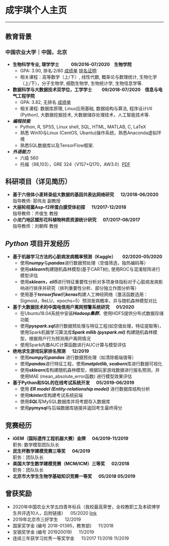 # 成宇琪个人主页
---
## 教育背景

### 中国农业大学｜中国，北京 
- **生物科学专业, 理学学士 &emsp; &emsp; 09/2016-07/2020 &ensp; 生物学院**
  - GPA: 3.90, 排名:2/80 [成绩单](/CV/主修成绩单.pdf) [排名证明](/CV/ranking_cert.pdf)
  - 相关课程：高等数学（上/下）, 线性代数, 概率论与数理统计, 生物化学（上/下），分子生物学, 细胞生物学, 生物统计学, 生物信息学等.
- **数据科学与大数据技术双学位，工学学士&emsp;&emsp; 09/2018-07/2020 &ensp; 信息与电气工程学院**
  - GPA: 3.82, 无排名 [成绩单](/CV/辅修成绩单.pdf)
  - 相关课程: 数据库原理, Linux应用基础, 数据结构与算法, 程序设计I/II (Python), 大数据挖掘技术, 大数据储存处理技术，人工智能技术等.
- ***编程技能***
  - Python, R, SPSS, Linux shell, SQL, HTML, MATLAB, C, LaTeX
  - 熟悉 Win10与Linux (CentOS, Ubantu)操作系统，熟悉Anaconda虚拟环境
  - 熟悉SQL数据库以及TensorFlow框架.
- ***外语能力***
  - 六级 560
  - 托福（98,103），GRE 324（V157+Q170，AW3.0）[PDF](/CV/TGscore.pdf)

## 科研项目（详见简历）

- **基于六倍体小麦转录组大数据的基因共表达网络研究 &emsp; 12/2018-06/2020** 
<br>指导教师: 郭伟龙 副教授
- **大丽轮枝菌Asp-f2样蛋白膜受体初探 &emsp; 11/2017-12/2018**
<br>指导教师：齐俊生 教授
- **小龙门地区蝶形花科植物种质资源统计研究 &emsp; 07/2017-08/2017**
<br>指导教师：刘朝晖 教授

## *Python* 项目开发经历

- **基于机器学习方法的心脏病发病概率预测（Kaggle） &emsp; 02/2020-05/2020** 
  - 使用***numpy***与***pandas***进行数据预处理（空值筛选，独热编码等）
  - 使用***sklearn***构建随机森林模型(基于CART树), 使用ROC与混淆矩阵进行模型评估
  - 使用***sklearn，eli5***进行特征重要性分析对多项身体指标对于心脏病发病影响进行排序并研究（排列重要性分析、部分独立作图分析等）
  - 使用基于***tensorflow***的***keras***构建人工神经网络（激活函数选用：Sigmoid，ReLU，epochs=5）预测发病概率，并与随机森林模型对比 
- **基于大数据技术的中国电信用户离网预警系统研究 &emsp; 01/2020**
  - 在Ubuntu18.04系统中安装***Hadoop集群***，使用HDFS提供分布式数据存储功能
  - 使用***pyspark.sql***进行数据预处理与特征工程(如空值处理，特征提取等)，使用Spark机器学习算法库***Spark mllib (pyspark.ml)*** 构建随机森林模型，根据用户行为预测用户离网情况
  - 使用Spark内置AUC计算函数进行AUC计算与模型评估
- **绝地求生游戏玩家排名预测 &emsp; 12/2019**
  - 使用***numpy***和***pandas*** 进行数据预处理（如清除极端值等）
  - 使用***pandas***进行特征工程，使用***matplotlib, seaborn***库进行数据可视化
  - 使用***sklearn***库构建随机森林模型，根据玩家游戏数据进行报名预测，并使用MAE (mean_absolute_error函数) 进行模型效果评估
- **基于Python和SQL的在线考试系统开发 &emsp; 05/2019-06/2019**
  - 使用 ***ER model (Entity-relationship model)*** 进行数据库结构分析
  - 使用***tkinter***库构建考试系统前端
  - 使用***SQL***写MySQL数据库并将考题存入数据库
  - 使用***pymysql***与后端数据库链接并返回考生最终得分

## 竞赛经历

- **iGEM（国际遗传工程机器大赛）金牌 &emsp; 04/2019-11/2019**  <br> 职务: 数学模型团队队长
- **民生杯数学建模竞赛三等奖 &emsp; 04/2019** <br> 职务：团队队长
- **美国大学生数学建模竞赛（MCM/ICM）三等奖 &emsp; 02/2018** <br> 职务：团队队长
- **北京市大学生生物学基础知识竞赛一等奖 &emsp; 05/2018 05/2019**

## 曾获奖励

- 2020年中国农业大学五四青年标兵（我校最高荣誉，全校教职工及本硕博学生共评选10人，后附链接） &ensp; 05/2020 [link](http://news.cau.edu.cn/art/2020/4/27/art_8769_677104.html)
- 2019年北京市三好学生 &emsp; 12/2019
- 国家奖学金 (编号 2018-01395，教育部) &emsp; 11/2018
- 宝钢奖学金 (编号 201920019) &emsp; 11/2019
- 连续三年获学习优秀一等奖学金 &emsp; 11/2017 11/2018 11/2019
